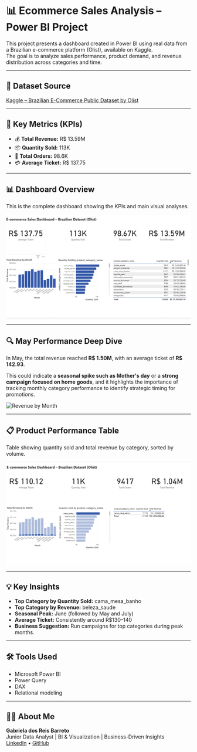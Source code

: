 # 📊 Ecommerce Sales Analysis – Power BI Project

This project presents a dashboard created in Power BI using real data from a Brazilian e-commerce platform (Olist), available on Kaggle.  
The goal is to analyze sales performance, product demand, and revenue distribution across categories and time.

---

## 📁 Dataset Source  
[Kaggle – Brazilian E-Commerce Public Dataset by Olist](https://www.kaggle.com/datasets/olistbr/brazilian-ecommerce)

---

## 🎯 Key Metrics (KPIs)
- 💰 **Total Revenue:** R$ 13.59M  
- 📦 **Quantity Sold:** 113K  
- 🧾 **Total Orders:** 98.6K  
- 💳 **Average Ticket:** R$ 137.75  

---

## 📊 Dashboard Overview

This is the complete dashboard showing the KPIs and main visual analyses.

![Dashboard Overview](overview_dashboard.png)

---


## 🔍 May Performance Deep Dive

In May, the total revenue reached **R$ 1.50M**, with an average ticket of **R$ 142.93**.  

This could indicate a **seasonal spike such as Mother's day** or a **strong campaign focused on home goods**, and it highlights the importance of tracking monthly category performance to identify strategic timing for promotions.


![Revenue by Month]()

---

## 📋 Product Performance Table

Table showing quantity sold and total revenue by category, sorted by volume.

![Product Performance Table](product_table.png)

---

## 💡 Key Insights

- **Top Category by Quantity Sold:** cama_mesa_banho  
- **Top Category by Revenue:** beleza_saude  
- **Seasonal Peak:** June (followed by May and July)  
- **Average Ticket:** Consistently around R$130–140  
- **Business Suggestion:** Run campaigns for top categories during peak months.

---

## 🛠 Tools Used

- Microsoft Power BI  
- Power Query  
- DAX  
- Relational modeling  

---

## 👩‍💻 About Me

**Gabriela dos Reis Barreto**  
Junior Data Analyst | BI & Visualization | Business-Driven Insights  
[LinkedIn](https://www.linkedin.com/in/gabriela-dos-reis-barreto/) • [GitHub](https://github.com/gabrielareis97)
